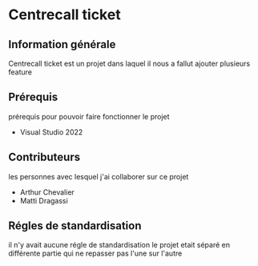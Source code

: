 # **Centrecall ticket**
## Information générale
 Centrecall ticket est un projet dans laquel il nous a fallut ajouter plusieurs feature

## Prérequis
prérequis pour pouvoir faire fonctionner le projet  
- Visual Studio 2022

## Contributeurs
les personnes avec lesquel j'ai collaborer sur ce projet
- Arthur Chevalier
- Matti Dragassi

## Régles de standardisation
il n'y avait aucune régle de standardisation le projet etait séparé en différente partie qui ne repasser pas l'une sur l'autre